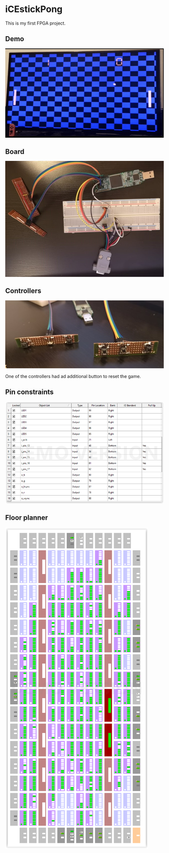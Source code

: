 # iCEstickPong

This is my first FPGA project.

## Demo

![Video](https://github.com/cbovar/iCEstickPong/blob/master/img/video.gif)


## Board

![Board](https://github.com/cbovar/iCEstickPong/blob/master/img/breadboard.jpg)

## Controllers

![Controllers](https://github.com/cbovar/iCEstickPong/blob/master/img/controllers.jpg)

One of the controllers had ad additional button to reset the game.

## Pin constraints

![Floor planner](https://github.com/cbovar/iCEstickPong/blob/master/img/pin%20constraints.png)

## Floor planner

![Floor planner](https://github.com/cbovar/iCEstickPong/blob/master/img/floor%20planner.png)
